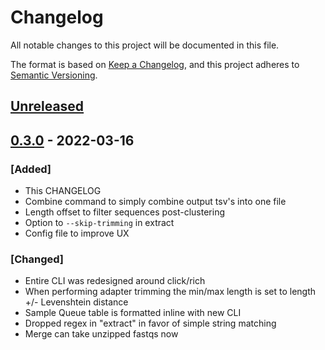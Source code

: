 # Changelog
All notable changes to this project will be documented in this file.

The format is based on [Keep a Changelog](https://keepachangelog.com/en/1.0.0/),
and this project adheres to [Semantic Versioning](https://semver.org/spec/v2.0.0.html).

## [Unreleased]

## [0.3.0] - 2022-03-16
### [Added]
- This CHANGELOG
- Combine command to simply combine output tsv's into one file
- Length offset to filter sequences post-clustering
- Option to `--skip-trimming` in extract
- Config file to improve UX

### [Changed]
- Entire CLI was redesigned around click/rich
- When performing adapter trimming the min/max length is set to length +/- Levenshtein distance
- Sample Queue table is formatted inline with new CLI
- Dropped regex in "extract" in favor of simple string matching
- Merge can take unzipped fastqs now

[Unreleased]: https://github.com/brocklab/pycashier/compare/v0.3.0...HEAD
[0.3.0]: https://github.com/brocklab/pycashier/compare/v0.2.8...v0.3.0
